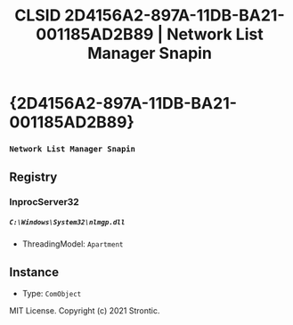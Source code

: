 ﻿---
title: "CLSID 2D4156A2-897A-11DB-BA21-001185AD2B89 | Network List Manager Snapin"
excerpt: What is COM-Object CLSID 2D4156A2-897A-11DB-BA21-001185AD2B89?
---

# {2D4156A2-897A-11DB-BA21-001185AD2B89}

### `Network List Manager Snapin`

## Registry


### InprocServer32

##### `C:\Windows\System32\nlmgp.dll`
* ThreadingModel: `Apartment`

## Instance

* Type: `ComObject`

MIT License. Copyright (c) 2021 Strontic.


